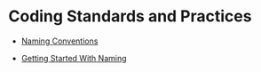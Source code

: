# Coding Standards and Practices

- [Naming Conventions](https://github.com/iPurplePink/coding-standards-and-practices/blob/master/documentations/naming_conventions.md)

- [Getting Started With Naming](https://github.com/iPurplePink/coding-standards-and-practices/blob/master/documentations/getiing_started_with_naming.md)
